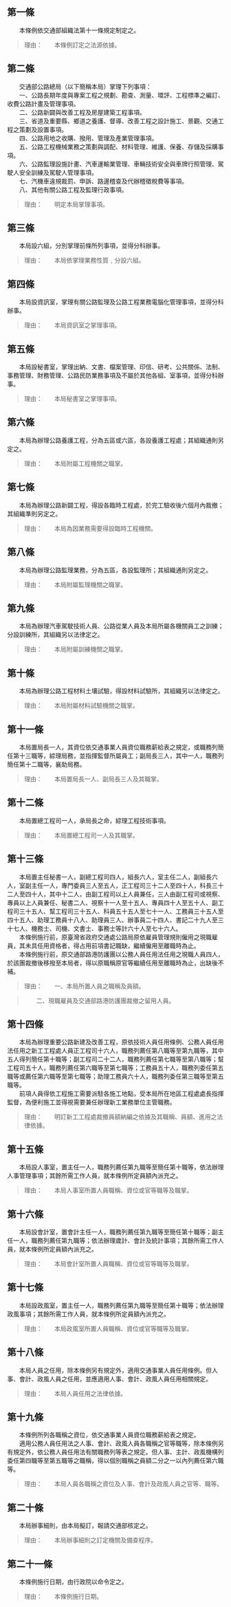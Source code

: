第一條 
-------
　　本條例依交通部組織法第十一條規定制定之。  
> 理由：　　本條例訂定之法源依據。



第二條 
-------
　　交通部公路總局（以下簡稱本局）掌理下列事項：  
　　一、公路長期年度與專案工程之規劃、勘查、測量、環評、工程標準之編訂、收費公路計畫及管理事項。  
　　二、公路新闢與改善工程及房屋建築工程事項。  
　　三、省道及重要縣、鄉道之養護、督導、改善工程之設計施工、景觀、交通工程之策劃及設置事項。  
　　四、公路用地之收購、撥用、管理及產業管理事項。  
　　五、公路工程機械業務之策劃與調配、材料管理、維護、保養、存儲及採購事項。  
　　六、公路監理設施計畫、汽車運輸業管理、車輛技術安全與車牌行照管理、駕駛人安全訓練及駕駛人管理事項。  
　　七、汽機車違規裁罰、申訴、路邊稽查及代辦稽徵稅費等事項。  
　　八、其他有關公路工程及監理行政事項。  
> 理由：　　明定本局掌理事項。



第三條 
-------
　　本局設六組，分別掌理前條所列事項，並得分科辦事。  
> 理由：　　本局依掌理業務性質﹐分設六組。



第四條 
-------
　　本局設資訊室，掌理有關公路監理及公路工程業務電腦化管理事項，並得分科辦事。  
> 理由：　　本局資訊室之掌理事項。



第五條 
-------
　　本局設秘書室，掌理出納、文書、檔案管理、印信、研考、公共關係、法制、事務管理、財務管理、公路民防業務事項及不屬於其他各組、室事項，並得分科辦事。  
> 理由：　　本局秘書室之掌理事項。



第六條 
-------
　　本局為辦理公路養護工程，分為五區或六區，各設養護工程處；其組織通則另定之。  
> 理由：　　本局附屬工程機關之職掌。



第七條 
-------
　　本局為辦理公路新闢工程，得設各臨時工程處，於完工驗收後六個月內裁撤；其組織準則另定之。  
> 理由：　　本局為因業務需要得設臨時工程機關。



第八條 
-------
　　本局為辦理公路監理業務，分為五區，各設監理所；其組織通則另定之。  
> 理由：　　本局附屬監理機關之職掌。



第九條 
-------
　　本局為辦理汽車駕駛技術人員、公路從業人員及本局所屬各機關員工之訓練；分設訓練所，其組織另以法律定之。  
> 理由：　　本局附屬訓練機關之職掌。



第十條 
-------
　　本局為辦理公路工程材料土壤試驗，得設材料試驗所，其組織另以法律定之。  
> 理由：　　本局附屬材料試驗機關之職掌。



第十一條 
---------
　　本局置局長一人，其資位依交通事業人員資位職務薪給表之規定，或職務列簡任第十三職等，綜理局務，並指揮監督所屬員工；副局長三人，其中一人，職務列簡任第十二職等，襄助局務。  
> 理由：　　本局置局長一人、副局長三人及其職掌。



第十二條 
---------
　　本局置總工程司一人，承局長之命，綜理工程技術事項。  
> 理由：　　本局置總工程司一人及其職掌。



第十三條 
---------
　　本局置主任秘書一人，副總工程司四人，組長六人，室主任二人，副組長六人，室副主任一人，專門委員三人至五人，正工程司三十二人至四十人，科長三十二人至四十人，其中十二人，由副工程司以上人員兼任，三人由副工程司或視察、專員以上人員兼任、秘書二人、視察十一人至十五人、專員四十人至五十人、副工程司三十五人、幫工程司三十五人、科員五十五人至七十一人、工務員三十五人至四十五人、助理工務員十八人、助理員三人、辦事員二十四人、書記二十九人至三十七人、機務士、司機、文書士、事務士等計六十人至七十六人。  
　　本條例施行前，原臺灣省政府交通處公路局原依雇員管理規則僱用之現職雇員，其未具任用資格者，得占用前項書記職缺，繼續僱用至離職時為止。  
　　本條例施行前，原交通部路港防護團以公務人員任用法任用之現職人員四人，於該團裁撤後移撥至本局者，得以原職稱原官等繼續任用至離職時為止，出缺後不補。  
> 理由：　　一、本局所置人員之職稱及員額。

> 　　二、現職雇員及交通部路港防護團裁撤之留用人員。



第十四條 
---------
　　本局為辦理重要公路新建及改善工程，原依技術人員任用條例、公務人員任用法任用之新工工程處人員正工程司十六人，職務列薦任第八職等至第九職等，其中五人得列簡任第十職等；副工程司二十二人，職務列薦任第七職等至第八職等；幫工程司五十人，職務列薦任第六職等至第七職等；工務員五十人，職務列委任第五職等或薦任第六職等至第七職等；助理工務員六十人，職務列委任第三職等至第五職等。  
　　前項人員得依工程施工需要派駐各施工地點，受本局所在地區工程處處長指揮監督，為便利施工並得視需要兼任辦理新工業務單位主管職務。  
> 理由：　　明訂新工工程處裁撤員額納編之依據及其職稱、員額、進用之法律依據。



第十五條 
---------
　　本局設人事室，置主任一人，職務列薦任第九職等至簡任第十職等，依法辦理人事管理事項；其餘所需工作人員，就本條例所定員額內派充之。  
> 理由：　　本局人事室所置人員職稱、資位或官等職等及職掌。



第十六條 
---------
　　本局設會計室，置會計主任一人，職務列薦任第九職等至簡任第十職等；副主任一人，職務列薦任第九職等；依法辦理歲計、會計及統計事項；其餘所需工作人員，就本條例所定員額內派充之。  
> 理由：　　本局會計室所置人員職稱、資位或官等職等及職掌。



第十七條 
---------
　　本局設政風室，置主任一人，職務列薦任第九職等至簡任第十職等；依法辦理政風事項；其餘所需工作人員，就本條例所定員額內派充之。  
> 理由：　　本局政風室所置人員職稱、資位或官等職等及職掌。



第十八條 
---------
　　本局人員之任用，除本條例另有規定外，適用交通事業人員任用條例。但人事、會計、政風人員之任用，並應適用人事、會計、政風人員任用相關規定。  
> 理由：　　本局人員任用之法律依據。



第十九條 
---------
　　本條例所列各職稱之資位，依交通事業人員資位職務薪給表之規定。  
　　適用公務人員任用法之人事、會計、政風人員各職稱之官等職等，除本條例另有規定外，依公務人員任用法有關職務列等表之規定。但人事、主計、政風機構列委任第四職等至第五職等之職稱，得以個別職稱之員額二分之一以內列薦任第六職等。  
> 理由：　　本局人員各職稱之資位及人事、會計及政風人員之官等、職等。



第二十條 
---------
　　本局辦事細則，由本局擬訂，報請交通部核定之。  
> 理由：　　本局辦事細則之訂定機關及備查程序。



第二十一條 
-----------
　　本條例施行日期，由行政院以命令定之。  
> 理由：　　本條例施行日期。